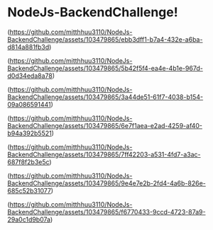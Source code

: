 # NodeJs-BackendChallenge!


(https://github.com/mitthhuu3110/NodeJs-BackendChallenge/assets/103479865/ebb3dff1-b7a4-432e-a6ba-d814a881fb3d)

(https://github.com/mitthhuu3110/NodeJs-BackendChallenge/assets/103479865/5b42f5f4-ea4e-4b1e-967d-d0d34eda8a78)

(https://github.com/mitthhuu3110/NodeJs-BackendChallenge/assets/103479865/3a44de51-61f7-4038-b154-09a086591441)

(https://github.com/mitthhuu3110/NodeJs-BackendChallenge/assets/103479865/6e7f1aea-e2ad-4259-af40-b94a392b5521)

(https://github.com/mitthhuu3110/NodeJs-BackendChallenge/assets/103479865/7ff42203-a531-4fd7-a3ac-687f8f2b3e5c)

(https://github.com/mitthhuu3110/NodeJs-BackendChallenge/assets/103479865/9e4e7e2b-2fd4-4a6b-826e-685c52b31077)

(https://github.com/mitthhuu3110/NodeJs-BackendChallenge/assets/103479865/f6770433-9ccd-4723-87a9-29a0c1d9b07a)






